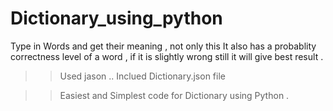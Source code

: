 # Dictionary_using_python
Type in Words and get their meaning , not only this It also has a probablity correctness level of a word , if it is slightly wrong still it will give best result .

>> Used jason ..
>> Inclued Dictionary.json file

>> Easiest and Simplest code for Dictionary using Python .
